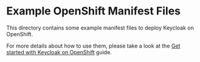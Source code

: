 Example OpenShift Manifest Files
===================================================

This directory contains some example manifest files to deploy Keycloak on OpenShift.

For more details about how to use them, please take a look at the [Get started with Keycloak on OpenShift](https://www.keycloak.org/getting-started/getting-started-openshift) guide.
